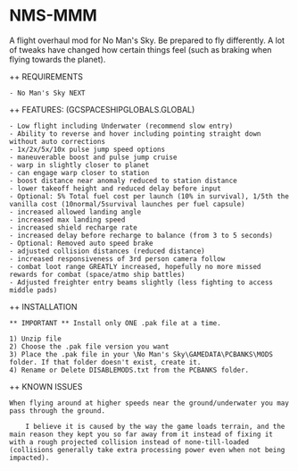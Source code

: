 # NMS-MMM
A flight overhaul mod for No Man's Sky. Be prepared to fly differently. A lot of tweaks have changed how certain things feel (such as braking when flying towards the planet).

++ REQUIREMENTS

    - No Man's Sky NEXT


++ FEATURES: (GCSPACESHIPGLOBALS.GLOBAL)

    - Low flight including Underwater (recommend slow entry)    
    - Ability to reverse and hover including pointing straight down without auto corrections
    - 1x/2x/5x/10x pulse jump speed options
    - maneuverable boost and pulse jump cruise
    - warp in slightly closer to planet
    - can engage warp closer to station
    - boost distance near anomaly reduced to station distance
    - lower takeoff height and reduced delay before input
    - Optional: 5% Total fuel cost per launch (10% in survival), 1/5th the vanilla cost (10normal/5survival launches per fuel capsule)
    - increased allowed landing angle
    - increased max landing speed
    - increased shield recharge rate
    - increased delay before recharge to balance (from 3 to 5 seconds)
    - Optional: Removed auto speed brake
    - adjusted collision distances (reduced distance)
    - increased responsiveness of 3rd person camera follow
    - combat loot range GREATLY increased, hopefully no more missed rewards for combat (space/atmo ship battles)
    - Adjusted freighter entry beams slightly (less fighting to access middle pads)
    
++ INSTALLATION

    ** IMPORTANT ** Install only ONE .pak file at a time.
    
    1) Unzip file
    2) Choose the .pak file version you want
    3) Place the .pak file in your \No Man's Sky\GAMEDATA\PCBANKS\MODS folder. If that folder doesn't exist, create it.
    4) Rename or Delete DISABLEMODS.txt from the PCBANKS folder.

++ KNOWN ISSUES

    When flying around at higher speeds near the ground/underwater you may pass through the ground.
    
        I believe it is caused by the way the game loads terrain, and the main reason they kept you so far away from it instead of fixing it with a rough projected collision instead of none-till-loaded (collisions generally take extra processing power even when not being impacted).
